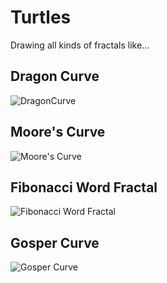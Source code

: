 # Turtles
Drawing all kinds of fractals like...

## Dragon Curve
![DragonCurve](http://i.imgur.com/Hf3M018.png)

## Moore's Curve
![Moore's Curve](http://i.imgur.com/2NvHb7p.png)

## Fibonacci Word Fractal
![Fibonacci Word Fractal](http://i.imgur.com/lNmintz.png)

## Gosper Curve
![Gosper Curve](http://i.imgur.com/97F8O0t.png)
